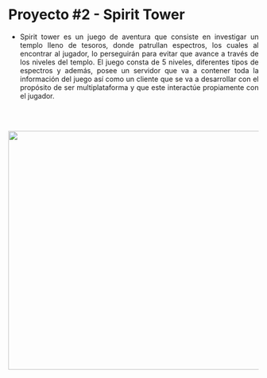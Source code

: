#  Proyecto #2  -  Spirit Tower 

* <p align="justify"> Spirit tower es un juego de aventura que consiste en investigar un templo lleno de tesoros, donde patrullan espectros, los cuales al encontrar al jugador, lo perseguirán para evitar que avance a través de los niveles del templo. El juego consta de 5 niveles, diferentes tipos de espectros y además, posee un servidor que va a contener toda la información del juego así como un cliente que se va a desarrollar con el propósito de ser multiplataforma y que este interactúe propiamente con el jugador.
</p>

<br/>
<br/>

<p align="center">
  <img width="880" height="480" src="https://clio44.files.wordpress.com/2014/09/wpid-1409968796236.gif">
</p>
